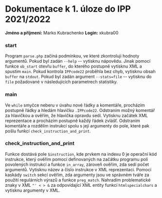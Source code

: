 # Dokumentace k 1. úloze do IPP 2021/2022

**Jméno a příjmení:** Marko Kubrachenko 
**Login:** xkubra00

### start

Program `parse.php` začíná podmínkou, ve které zkontroluji hodnoty argumentů. Pokud byl zadán `--help` -- vytisknu nápovědu. Jinak pomocí funkce `ob_start` otevřu `buffer`, do kterého postupně vytisknu XML a spustim `main`. Pokud kontrola `IPPcode22` proběhla bez chyb, vytisknu obsah `buffer` na `stdout`. Pokud byl zadán argument `--stats=file` -- vytisknu do `file` požadované v následujících parametrech statistiky.

### main

Ve `while` smyčce neberu v úvahu nové řádky a komentáře, procházím postupně řádky a hledám hlavičku `.IPPcode22`. Odstraním možný komentář za hlavičkou a ověřím, že hlavička opravdu sedí. Vytisknu začátek XML reprezentace a procházím postupně každý řádek zvlášť. Odstraním komentáře a rozdělím instrukcí spolu s její argumenty do pole, které pak pošlu funkcí `check_instruction_and_print`.

### check_instruction_and_print

Funkce dostává pole `$instruction`, kde prvkem na indexu 0 je operační kód instrukce, který ověřím pomocí definovaných na začátku programu polí povolených instrukcí a funkce `in_array`, zároveň ověřím, zda sedí počet argumentů. Vytisknu název a číslo instrukce v XML reprezentaci. Pomocí kaskády `switch` sekcí ověřím, zda argumenty jsou ve správném tváře za použití regulárních výrazů a funkce `preg_match`. Nahradím problematické znaky v XML `"' < > &` za odpovídající XML entity funkcí `htmlspecialchars` a vytisknu argumenty v XML.
